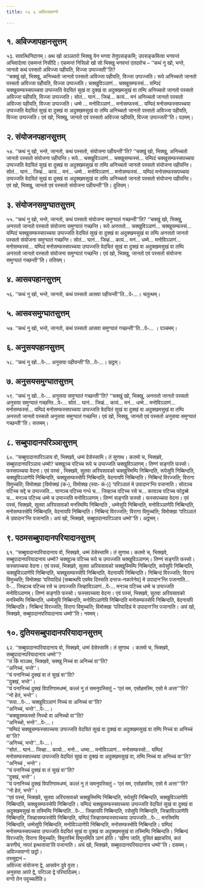 ```yaml
---
title: ०६ ६ अविज्जावग्गो

---
```



## १. अविज्जापहानसुत्तम्

५३. सावत्थिनिदानम्। अथ खो अञ्ञतरो भिक्खु येन भगवा तेनुपसङ्कमि; उपसङ्कमित्वा भगवन्तं अभिवादेत्वा एकमन्तं निसीदि। एकमन्तं निसिन्नो खो सो भिक्खु भगवन्तं एतदवोच – ‘‘कथं नु खो, भन्ते, जानतो कथं पस्सतो अविज्जा पहीयति, विज्जा उप्पज्जती’’ति?  
‘‘चक्खुं खो, भिक्खु, अनिच्चतो जानतो पस्सतो अविज्जा पहीयति, विज्जा उप्पज्जति। रूपे अनिच्चतो जानतो पस्सतो अविज्जा पहीयति, विज्जा उप्पज्जति। चक्खुविञ्ञाणं… चक्खुसम्फस्सं… यम्पिदं चक्खुसम्फस्सपच्चया उप्पज्जति वेदयितं सुखं वा दुक्खं वा अदुक्खमसुखं वा तम्पि अनिच्चतो जानतो पस्सतो अविज्जा पहीयति, विज्जा उप्पज्जति। सोतं… घानं… जिव्हं… कायं… मनं अनिच्चतो जानतो पस्सतो अविज्जा पहीयति, विज्जा उप्पज्जति। धम्मे … मनोविञ्ञाणं… मनोसम्फस्सं… यम्पिदं मनोसम्फस्सपच्चया उप्पज्जति वेदयितं सुखं वा दुक्खं वा अदुक्खमसुखं वा तम्पि अनिच्चतो जानतो पस्सतो अविज्जा पहीयति, विज्जा उप्पज्जति। एवं खो, भिक्खु, जानतो एवं पस्सतो अविज्जा पहीयति, विज्जा उप्पज्जती’’ति। पठमम्।  


## २. संयोजनपहानसुत्तम्

५४. ‘‘कथं नु खो, भन्ते, जानतो, कथं पस्सतो, संयोजना पहीयन्ती’’ति? ‘‘चक्खुं खो, भिक्खु, अनिच्चतो जानतो पस्सतो संयोजना पहीयन्ति। रूपे… चक्खुविञ्ञाणं… चक्खुसम्फस्सं… यम्पिदं चक्खुसम्फस्सपच्चया उप्पज्जति वेदयितं सुखं वा दुक्खं वा अदुक्खमसुखं वा तम्पि अनिच्चतो जानतो पस्सतो संयोजना पहीयन्ति। सोतं… घानं… जिव्हं… कायं… मनं… धम्मे… मनोविञ्ञाणं… मनोसम्फस्सं… यम्पिदं मनोसम्फस्सपच्चया उप्पज्जति वेदयितं सुखं वा दुक्खं वा अदुक्खमसुखं वा तम्पि अनिच्चतो जानतो पस्सतो संयोजना पहीयन्ति। एवं खो, भिक्खु, जानतो एवं पस्सतो संयोजना पहीयन्ती’’ति। दुतियम्।  


## ३. संयोजनसमुग्घातसुत्तम्

५५. ‘‘कथं नु खो, भन्ते, जानतो, कथं पस्सतो संयोजना समुग्घातं गच्छन्ती’’ति? ‘‘चक्खुं खो, भिक्खु, अनत्ततो जानतो पस्सतो संयोजना समुग्घातं गच्छन्ति। रूपे अनत्ततो… चक्खुविञ्ञाणं… चक्खुसम्फस्सं… यम्पिदं चक्खुसम्फस्सपच्चया उप्पज्जति वेदयितं सुखं वा दुक्खं वा अदुक्खमसुखं वा तम्पि अनत्ततो जानतो पस्सतो संयोजना समुग्घातं गच्छन्ति। सोतं… घानं… जिव्हं… कायं… मनं… धम्मे… मनोविञ्ञाणं… मनोसम्फस्सं… यम्पिदं मनोसम्फस्सपच्चया उप्पज्जति वेदयितं सुखं वा दुक्खं वा अदुक्खमसुखं वा तम्पि अनत्ततो जानतो पस्सतो संयोजना समुग्घातं गच्छन्ति। एवं खो, भिक्खु, जानतो एवं पस्सतो संयोजना समुग्घातं गच्छन्ती’’ति। ततियम्।  


## ४. आसवपहानसुत्तम्

५६. ‘‘कथं नु खो, भन्ते, जानतो, कथं पस्सतो आसवा पहीयन्ती’’ति…पे॰…। चतुत्थम्।  


## ५. आसवसमुग्घातसुत्तम्

५७. ‘‘कथं नु खो, भन्ते, जानतो, कथं पस्सतो आसवा समुग्घातं गच्छन्ती’’ति…पे॰… । पञ्चमम्।  


## ६. अनुसयपहानसुत्तम्

५८. ‘‘कथं नु खो…पे॰… अनुसया पहीयन्ती’’ति…पे॰…। छट्ठम्।  


## ७. अनुसयसमुग्घातसुत्तम्

५९. ‘‘कथं नु खो…पे॰… अनुसया समुग्घातं गच्छन्ती’’ति? ‘‘चक्खुं खो, भिक्खु, अनत्ततो जानतो पस्सतो अनुसया समुग्घातं गच्छन्ति…पे॰… सोतं… घानं… जिव्हं… कायं… मनं… धम्मे… मनोविञ्ञाणं… मनोसम्फस्सं… यम्पिदं मनोसम्फस्सपच्चया उप्पज्जति वेदयितं सुखं वा दुक्खं वा अदुक्खमसुखं वा तम्पि अनत्ततो जानतो पस्सतो अनुसया समुग्घातं गच्छन्ति। एवं खो, भिक्खु, जानतो एवं पस्सतो अनुसया समुग्घातं गच्छन्ती’’ति। सत्तमम्।  


## ८. सब्बुपादानपरिञ्ञासुत्तम्

६०. ‘‘सब्बुपादानपरिञ्ञाय वो, भिक्खवे, धम्मं देसेस्सामि। तं सुणाथ। कतमो च, भिक्खवे, सब्बुपादानपरिञ्ञाय धम्मो? चक्खुञ्च पटिच्च रूपे च उप्पज्जति चक्खुविञ्ञाणम्। तिण्णं सङ्गति फस्सो। फस्सपच्चया वेदना। एवं पस्सं , भिक्खवे, सुतवा अरियसावको चक्खुस्मिम्पि निब्बिन्दति, रूपेसुपि निब्बिन्दति, चक्खुविञ्ञाणेपि निब्बिन्दति, चक्खुसम्फस्सेपि निब्बिन्दति, वेदनायपि निब्बिन्दति। निब्बिन्दं विरज्जति; विरागा विमुच्चति; विमोक्खा [विमोक्खं (क॰), विमोक्ख (स्या॰ कं॰)] ‘परिञ्ञातं मे उपादान’न्ति पजानाति। सोतञ्च पटिच्च सद्दे च उप्पज्जति… घानञ्च पटिच्च गन्धे च… जिव्हञ्च पटिच्च रसे च… कायञ्च पटिच्च फोट्ठब्बे च… मनञ्च पटिच्च धम्मे च उप्पज्जति मनोविञ्ञाणम्। तिण्णं सङ्गति फस्सो। फस्सपच्चया वेदना। एवं पस्सं, भिक्खवे, सुतवा अरियसावको मनस्मिम्पि निब्बिन्दति , धम्मेसुपि निब्बिन्दति, मनोविञ्ञाणेपि निब्बिन्दति, मनोसम्फस्सेपि निब्बिन्दति, वेदनायपि निब्बिन्दति। निब्बिन्दं विरज्जति; विरागा विमुच्चति; विमोक्खा ‘परिञ्ञातं मे उपादान’न्ति पजानाति। अयं खो, भिक्खवे, सब्बुपादानपरिञ्ञाय धम्मो’’ति। अट्ठमम्।  


## ९. पठमसब्बुपादानपरियादानसुत्तम्

६१. ‘‘सब्बुपादानपरियादानाय वो, भिक्खवे, धम्मं देसेस्सामि। तं सुणाथ। कतमो च, भिक्खवे, सब्बुपादानपरियादानाय धम्मो? चक्खुञ्च पटिच्च रूपे च उप्पज्जति चक्खुविञ्ञाणम्। तिण्णं सङ्गति फस्सो। फस्सपच्चया वेदना। एवं पस्सं, भिक्खवे, सुतवा अरियसावको चक्खुस्मिम्पि निब्बिन्दति, रूपेसुपि निब्बिन्दति, चक्खुविञ्ञाणेपि निब्बिन्दति, चक्खुसम्फस्सेपि निब्बिन्दति, वेदनायपि निब्बिन्दति। निब्बिन्दं विरज्जति; विरागा विमुच्चति; विमोक्खा ‘परियादिन्नं [सब्बत्थपि एवमेव दिस्सति दन्तज-नकारेनेव] मे उपादान’न्ति पजानाति…पे॰… जिव्हञ्च पटिच्च रसे च उप्पज्जति जिव्हाविञ्ञाणं…पे॰… मनञ्च पटिच्च धम्मे च उप्पज्जति मनोविञ्ञाणम्। तिण्णं सङ्गति फस्सो। फस्सपच्चया वेदना। एवं पस्सं, भिक्खवे, सुतवा अरियसावको मनस्मिम्पि निब्बिन्दति, धम्मेसुपि निब्बिन्दति, मनोविञ्ञाणेपि निब्बिन्दति मनोसम्फस्सेपि निब्बिन्दति, वेदनायपि निब्बिन्दति। निब्बिन्दं विरज्जति; विरागा विमुच्चति; विमोक्खा ‘परियादिन्नं मे उपादान’न्ति पजानाति। अयं खो, भिक्खवे, सब्बुपादानपरियादानाय धम्मो’’ति। नवमम्।  


## १०. दुतियसब्बुपादानपरियादानसुत्तम्

६२. ‘‘सब्बुपादानपरियादानाय वो, भिक्खवे, धम्मं देसेस्सामि। तं सुणाथ । कतमो च, भिक्खवे, सब्बुपादानपरियादानाय धम्मो’’?  
‘‘तं किं मञ्ञथ, भिक्खवे, चक्खु निच्चं वा अनिच्चं वा’’ति?  
‘‘अनिच्चं, भन्ते’’।  
‘‘यं पनानिच्चं दुक्खं वा तं सुखं वा’’ति?  
‘‘दुक्खं, भन्ते’’।  
‘‘यं पनानिच्चं दुक्खं विपरिणामधम्मं, कल्लं नु तं समनुपस्सितुं – ‘एतं मम, एसोहमस्मि, एसो मे अत्ता’’’ति?  
‘‘नो हेतं, भन्ते’’।  
‘‘रूपा…पे॰… चक्खुविञ्ञाणं निच्चं वा अनिच्चं वा’’ति?  
‘‘अनिच्चं, भन्ते’’…पे॰…।  
‘‘चक्खुसम्फस्सो निच्चो वा अनिच्चो वा’’ति?  
‘‘अनिच्चो, भन्ते’’…पे॰…।  
‘‘यम्पिदं चक्खुसम्फस्सपच्चया उप्पज्जति वेदयितं सुखं वा दुक्खं वा अदुक्खमसुखं वा तम्पि निच्चं वा अनिच्चं वा’’ति?  
‘‘अनिच्चं, भन्ते’’…पे॰…।  
‘‘सोतं… घानं… जिव्हा… कायो… मनो… धम्मा… मनोविञ्ञाणं… मनोसम्फस्सो… यम्पिदं मनोसम्फस्सपच्चया उप्पज्जति वेदयितं सुखं वा दुक्खं वा अदुक्खमसुखं वा, तम्पि निच्चं वा अनिच्चं वा’’ति?  
‘‘अनिच्चं , भन्ते’’।  
‘‘यं पनानिच्चं दुक्खं वा तं सुखं वा’’ति?  
‘‘दुक्खं, भन्ते’’।  
‘‘यं पनानिच्चं दुक्खं विपरिणामधम्मं, कल्लं नु तं समनुपस्सितुं – ‘एतं मम, एसोहमस्मि, एसो मे अत्ता’’’ति?  
‘‘नो हेतं, भन्ते’’।  
‘‘एवं पस्सं, भिक्खवे, सुतवा अरियसावको चक्खुस्मिम्पि निब्बिन्दति, रूपेसुपि निब्बिन्दति, चक्खुविञ्ञाणेपि निब्बिन्दति, चक्खुसम्फस्सेपि निब्बिन्दति। यम्पिदं चक्खुसम्फस्सपच्चया उप्पज्जति वेदयितं सुखं वा दुक्खं वा अदुक्खमसुखं वा तस्मिम्पि निब्बिन्दति…पे॰… जिव्हायपि निब्बिन्दति, रसेसुपि निब्बिन्दति, जिव्हाविञ्ञाणेपि निब्बिन्दति, जिव्हासम्फस्सेपि निब्बिन्दति, यम्पिदं जिव्हासम्फस्सपच्चया उप्पज्जति…पे॰… मनस्मिम्पि निब्बिन्दति, धम्मेसुपि निब्बिन्दति, मनोविञ्ञाणेपि निब्बिन्दति, मनोसम्फस्सेपि निब्बिन्दति। यम्पिदं मनोसम्फस्सपच्चया उप्पज्जति वेदयितं सुखं वा दुक्खं वा अदुक्खमसुखं वा तस्मिम्पि निब्बिन्दति। निब्बिन्दं विरज्जति; विरागा विमुच्चति; विमुत्तस्मिं विमुत्तमिति ञाणं होति। ‘खीणा जाति, वुसितं ब्रह्मचरियं, कतं करणीयं, नापरं इत्थत्ताया’ति पजानाति। अयं खो, भिक्खवे, सब्बुपादानपरियादानाय धम्मो’’ति। दसमम्।  
अविज्जावग्गो छट्ठो।  
तस्सुद्दानं –  
अविज्जा संयोजना द्वे, आसवेन दुवे वुत्ता।  
अनुसया अपरे द्वे, परिञ्ञा द्वे परियादिन्नम्।  
वग्गो तेन पवुच्चतीति॥  
